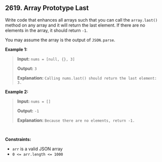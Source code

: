 ## 2619. Array Prototype Last

Write code that enhances all arrays such that you can call the `array.last()` method on any array and it will return the last element. If there are no elements in the array, it should return `-1`.

You may assume the array is the output of `JSON.parse`.

**Example 1:**

> **Input:** `nums = [null, {}, 3]`
>
> **Output:** `3`
>
> **Explanation:** `Calling nums.last() should return the last element: 3.`

**Example 2:**

> **Input:** `nums = []`
>
> **Output:** `-1`
>
> **Explanation:** `Because there are no elements, return -1.`

<br>

**Constraints:**

- `arr` is a valid JSON array
- `0 <= arr.length <= 1000`
